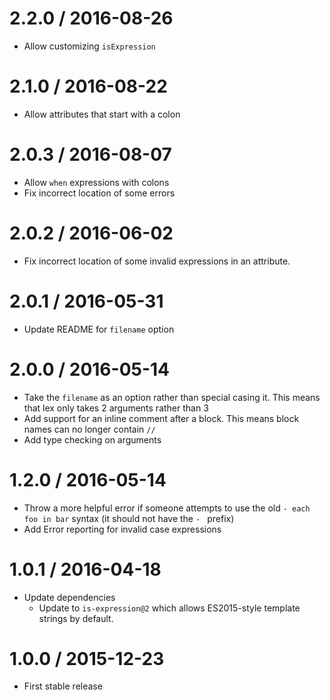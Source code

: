 2.2.0 / 2016-08-26
==================

  * Allow customizing `isExpression`

2.1.0 / 2016-08-22
==================

  * Allow attributes that start with a colon

2.0.3 / 2016-08-07
==================

  * Allow `when` expressions with colons
  * Fix incorrect location of some errors

2.0.2 / 2016-06-02
==================

  * Fix incorrect location of some invalid expressions in an attribute.

2.0.1 / 2016-05-31
==================

  * Update README for `filename` option

2.0.0 / 2016-05-14
==================

  * Take the `filename` as an option rather than special casing it.  This means that lex only takes 2 arguments rather than 3
  * Add support for an inline comment after a block.  This means block names can no longer contain `//`
  * Add type checking on arguments

1.2.0 / 2016-05-14
==================

  * Throw a more helpful error if someone attempts to use the old `- each foo in bar` syntax (it should not have the `- ` prefix)
  * Add Error reporting for invalid case expressions

1.0.1 / 2016-04-18
==================

  * Update dependencies
    - Update to `is-expression@2` which allows ES2015-style template strings
      by default.

1.0.0 / 2015-12-23
==================

  * First stable release
